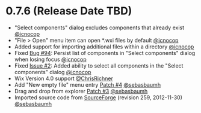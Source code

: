 # 0.7.6 (Release Date TBD)

* "Select components" dialog excludes components that already exist [@icnocop](https://github.com/icnocop)
* "File > Open" menu item can open *.wxi files by default [@icnocop](https://github.com/icnocop)
* Added support for importing additional files within a directory [@icnocop](https://github.com/icnocop)
* Fixed [Bug #94](https://sourceforge.net/p/wixedit/bugs/94/): Persist list of components in "Select components" dialog when losing focus [@icnocop](https://github.com/icnocop)
* Fixed [Issue #2](https://github.com/sebasbaumh/WixEdit/issues/2): Added ability to select all components in the "Select components" dialog [@icnocop](https://github.com/icnocop)
* Wix Version 4.0 support [@ChrisRichner](https://github.com/ChrisRichner)
* Add "New empty file" menu entry [Patch #4](https://sourceforge.net/p/wixedit/patches/4/) [@sebasbaumh](https://github.com/sebasbaumh)
* Drag and drop from explorer [Patch #3](https://sourceforge.net/p/wixedit/patches/3/) [@sebasbaumh](https://github.com/sebasbaumh)
* Imported source code from [SourceForge](https://svn.code.sf.net/p/wixedit/code/trunk/wixedit/) (revision 259, 2012-11-30) [@sebasbaumh](https://github.com/sebasbaumh)
